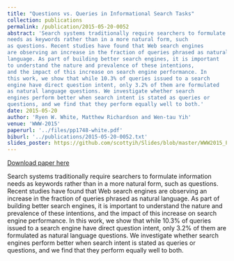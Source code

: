 ```yaml
---
title: "Questions vs. Queries in Informational Search Tasks"
collection: publications
permalink: /publication/2015-05-20-0052
abstract: 'Search systems traditionally require searchers to formulate information
needs as keywords rather than in a more natural form, such
as questions. Recent studies have found that Web search engines
are observing an increase in the fraction of queries phrased as natural
language. As part of building better search engines, it is important
to understand the nature and prevalence of these intentions,
and the impact of this increase on search engine performance. In
this work, we show that while 10.3% of queries issued to a search
engine have direct question intent, only 3.2% of them are formulated
as natural language questions. We investigate whether search
engines perform better when search intent is stated as queries or
questions, and we find that they perform equally well to both.'
date: 2015-05-20
author: 'Ryen W. White, Matthew Richardson and Wen-tau Yih'
venue: 'WWW-2015'
paperurl: '../files/pp1748-white.pdf'
biburl: '../publications/2015-05-20-0052.txt'
slides_poster: https://github.com/scottyih/Slides/blob/master/WWW2015_Poster_final.pptx
---
```


<a href='../files/pp1748-white.pdf'>Download paper here</a>

Search systems traditionally require searchers to formulate information
needs as keywords rather than in a more natural form, such
as questions. Recent studies have found that Web search engines
are observing an increase in the fraction of queries phrased as natural
language. As part of building better search engines, it is important
to understand the nature and prevalence of these intentions,
and the impact of this increase on search engine performance. In
this work, we show that while 10.3% of queries issued to a search
engine have direct question intent, only 3.2% of them are formulated
as natural language questions. We investigate whether search
engines perform better when search intent is stated as queries or
questions, and we find that they perform equally well to both.
